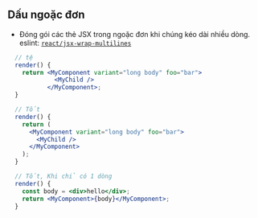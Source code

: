 ﻿## Dấu ngoặc đơn

  - Đóng gói các thẻ JSX trong ngoặc đơn khi chúng kéo dài nhiều dòng. 
  eslint: [`react/jsx-wrap-multilines`](https://github.com/yannickcr/eslint-plugin-react/blob/master/docs/rules/jsx-wrap-multilines.md)

  ```jsx
    // tệ
    render() {
      return <MyComponent variant="long body" foo="bar">
               <MyChild />
             </MyComponent>;
    }

    // Tốt
    render() {
      return (
        <MyComponent variant="long body" foo="bar">
          <MyChild />
        </MyComponent>
      );
    }

    // Tốt, Khi chỉ có 1 dòng
    render() {
      const body = <div>hello</div>;
      return <MyComponent>{body}</MyComponent>;
    }
  ```

